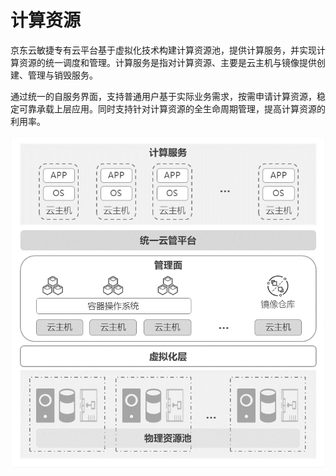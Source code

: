 # 计算资源

京东云敏捷专有云平台基于虚拟化技术构建计算资源池，提供计算服务，并实现计算资源的统一调度和管理。计算服务是指对计算资源、主要是云主机与镜像提供创建、管理与销毁服务。

通过统一的自服务界面，支持普通用户基于实际业务需求，按需申请计算资源，稳定可靠承载上层应用。同时支持针对计算资源的全生命周期管理，提高计算资源的利用率。

![Computing-Resources-Overview-1](../../../../../image/JD-Cloud-Swift-HCI-Edition/Computing-Resources-Overview-1.png)